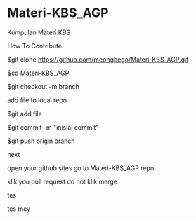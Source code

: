 Materi-KBS_AGP
==============

Kumpulan Materi KBS

How To Contribute

$git clone https://github.com/meongbego/Materi-KBS_AGP.git

$cd Materi-KBS_AGP

$git checkout -m branch

add file to local repo

$git add file

$git commit -m "inisial commit"

$git push origin branch

next

open your github sites go to Materi-KBS_AGP repo

klik you pull request do not klik merge

tes

tes mey
